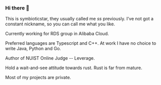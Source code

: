 ### Hi there 👋

This is symbioticstar, they usually called me *ss* previously. I've not got a constant nickname, so you can call me what you like.

Currently working for RDS group in Alibaba Cloud.

Preferred languages are Typescript and C++. At work I have no choice to write Java, Python and Go.

Author of NUIST Online Judge -- Leverage.

Hold a wait-and-see attitude towards rust. Rust is far from mature.

Most of my projects are private.
